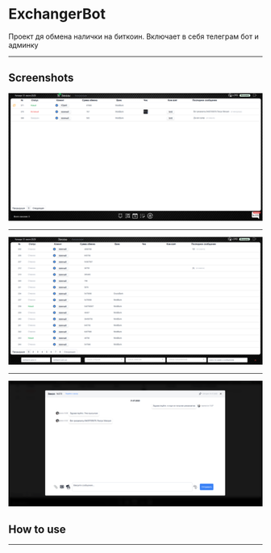 # ExchangerBot

Проект дя обмена налички на биткоин. Включает в себя телеграм бот и админку
- - - - -

## Screenshots

<img src="https://github.com/melvin-rulit/exchanger_bot/blob/master/public/Images/ForGitHub/orders.png">

- - - - - 
<img src="https://github.com/melvin-rulit/exchanger_bot/blob/master/public/Images/ForGitHub/orders_filter.png">

- - - - -
<img src="https://github.com/melvin-rulit/exchanger_bot/blob/master/public/Images/ForGitHub/chat.png">

## How to use


- - - - -



